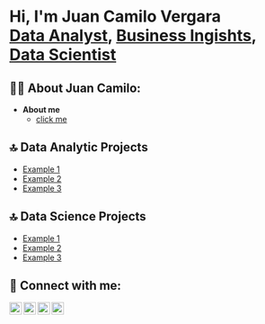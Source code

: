 <h1>Hi, I'm Juan Camilo Vergara <br/><a href="https://www.linkedin.com/in/juan-camilo-vergara-7021b080/">Data Analyst</a>, <a href="https://www.linkedin.com/in/juan-camilo-vergara-7021b080/">Business Ingishts</a>, <a href="https://www.linkedin.com/in/juan-camilo-vergara-7021b080/">Data Scientist</a></h1>

<h2>👨‍💻 About Juan Camilo:</h2>

- <b>About me </b>
  - [click me](https://github.com/juancvergara1/aboutme/blob/main/README.md)

<h2>🔝 Data Analytic Projects</h2>

- [Example 1](https://www.youtube.com/watch?v=a83ASGn_V_s)
- [Example 2](https://www.youtube.com/watch?v=a83ASGn_V_s)
- [Example 3](https://www.youtube.com/watch?v=a83ASGn_V_s)

<h2>🔝 Data Science Projects</h2>

- [Example 1](https://www.youtube.com/watch?v=a83ASGn_V_s)
- [Example 2](https://www.youtube.com/watch?v=a83ASGn_V_s)
- [Example 3](https://www.youtube.com/watch?v=a83ASGn_V_s)


<h2> 🤳 Connect with me:</h2>

[<img align="left" alt="JoshMadakor | YouTube" width="22px" src="https://cdn.jsdelivr.net/npm/simple-icons@v3/icons/youtube.svg" />][youtube]
[<img align="left" alt="JoshMadakor | Twitter" width="22px" src="https://cdn.jsdelivr.net/npm/simple-icons@v3/icons/twitter.svg" />][twitter]
[<img align="left" alt="JoshMadakor | LinkedIn" width="22px" src="https://cdn.jsdelivr.net/npm/simple-icons@v3/icons/linkedin.svg" />][linkedin]
[<img align="left" alt="JoshMadakor | Instagram" width="22px" src="https://cdn.jsdelivr.net/npm/simple-icons@v3/icons/instagram.svg" />][instagram]

[twitter]: https://twitter.com/joshmadakor
[youtube]: https://www.youtube.com/c/joshmadakor
[instagram]: https://www.instagram.com/joshmadakor/
[linkedin]: https://linkedin.com/in/joshmadakor

<!--
**juancvergara1/juancvergara1** is a ✨ _special_ ✨ repository because its `README.md` (this file) appears on your GitHub profile.

Here are some ideas to get you started:

- 🔭 I’m currently working on ...
- 🌱 I’m currently learning ...
- 👯 I’m looking to collaborate on ...
- 🤔 I’m looking for help with ...
- 💬 Ask me about ...
- 📫 How to reach me: ...
- 😄 Pronouns: ...
- ⚡ Fun fact: ...
-->
